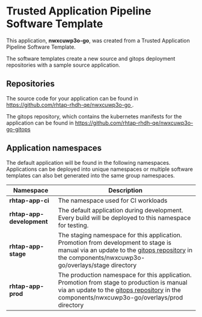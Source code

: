 # Trusted Application Pipeline Software Template

This application, **nwxcuwp3o-go**, was created from a Trusted Application Pipeline Software Template.

The software templates create a new source and gitops deployment repositories with a sample source application. 

## Repositories

The source code for your application can be found in [https://github.com/rhtap-rhdh-qe/nwxcuwp3o-go ](https://github.com/rhtap-rhdh-qe/nwxcuwp3o-go ).
 
The gitops repository, which contains the kubernetes manifests for the application can be found in 
[https://github.com/rhtap-rhdh-qe/nwxcuwp3o-go-gitops ](https://github.com/rhtap-rhdh-qe/nwxcuwp3o-go-gitops ) 

## Application namespaces 

The default application will be found in the following namespaces. Applications can be deployed into unique namespaces or multiple software templates can also bet generated into the same group namespaces.  

|  Namespace   |  Description   |  
| -------- | -------- |
| **rhtap-app-ci** | The namespace used for CI workloads |
| **rhtap-app-development** | The default application during development. Every build will be deployed to this namespace for testing. |
| **rhtap-app-stage** | The staging namespace for this application. Promotion from development to stage is manual via an update to the [gitops repository](https://github.com/rhtap-rhdh-qe/nwxcuwp3o-go-gitops ) in the components/nwxcuwp3o-go/overlays/stage directory |
| **rhtap-app-prod** | The production namespace for this application. Promotion from stage to production is manual via an update to the [gitops repository](https://github.com/rhtap-rhdh-qe/nwxcuwp3o-go-gitops ) in the components/nwxcuwp3o-go/overlays/prod directory |